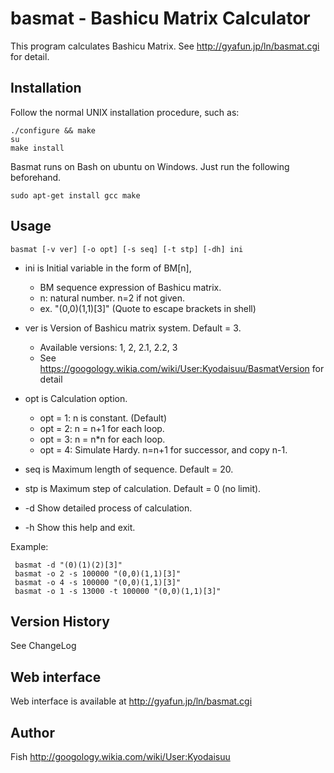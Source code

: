 # basmat - Bashicu Matrix Calculator

This program calculates Bashicu Matrix. See http://gyafun.jp/ln/basmat.cgi for detail.

## Installation

Follow the normal UNIX installation procedure, such as:

    ./configure && make
    su
    make install

Basmat runs on Bash on ubuntu on Windows. Just run the following beforehand.

    sudo apt-get install gcc make

## Usage

    basmat [-v ver] [-o opt] [-s seq] [-t stp] [-dh] ini

* ini is Initial variable in the form of BM[n], 
    * BM sequence expression of Bashicu matrix.
    * n: natural number. n=2 if not given.
    * ex. "(0,0)(1,1)[3]"   (Quote to escape brackets in shell)
* ver is Version of Bashicu matrix system. Default = 3.
    * Available versions: 1, 2, 2.1, 2.2, 3
    * See https://googology.wikia.com/wiki/User:Kyodaisuu/BasmatVersion for detail
* opt is Calculation option.
    * opt = 1: n is constant. (Default)
    * opt = 2: n = n+1 for each loop.
    * opt = 3: n = n*n for each loop.
    * opt = 4: Simulate Hardy. n=n+1 for successor, and copy n-1.
* seq is Maximum length of sequence. Default = 20.
* stp is Maximum step of calculation. Default = 0 (no limit).

*  -d  Show detailed process of calculation.
*  -h  Show this help and exit.

Example:

     basmat -d "(0)(1)(2)[3]"
     basmat -o 2 -s 100000 "(0,0)(1,1)[3]"
     basmat -o 4 -s 100000 "(0,0)(1,1)[3]"
     basmat -o 1 -s 13000 -t 100000 "(0,0)(1,1)[3]"

## Version History

See ChangeLog

## Web interface

Web interface is available at
http://gyafun.jp/ln/basmat.cgi

## Author

Fish http://googology.wikia.com/wiki/User:Kyodaisuu
